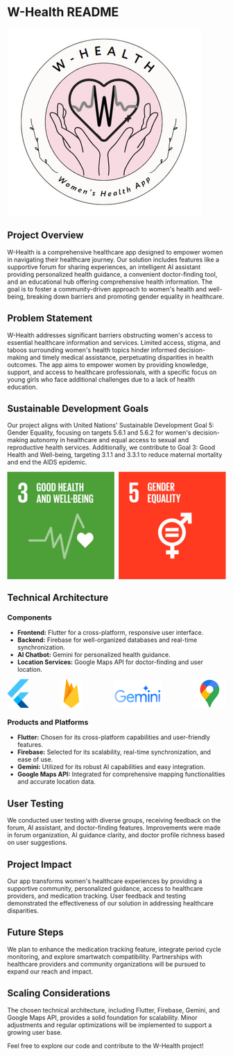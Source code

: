 # W-Health README
![Alt text](README_assets/logo.jpeg)
## Project Overview

W-Health is a comprehensive healthcare app designed to empower women in navigating their healthcare journey. Our solution includes features like a supportive forum for sharing experiences, an intelligent AI assistant providing personalized health guidance, a convenient doctor-finding tool, and an educational hub offering comprehensive health information. The goal is to foster a community-driven approach to women's health and well-being, breaking down barriers and promoting gender equality in healthcare.

## Problem Statement

W-Health addresses significant barriers obstructing women's access to essential healthcare information and services. Limited access, stigma, and taboos surrounding women's health topics hinder informed decision-making and timely medical assistance, perpetuating disparities in health outcomes. The app aims to empower women by providing knowledge, support, and access to healthcare professionals, with a specific focus on young girls who face additional challenges due to a lack of health education.

## Sustainable Development Goals

Our project aligns with United Nations' Sustainable Development Goal 5: Gender Equality, focusing on targets 5.6.1 and 5.6.2 for women's decision-making autonomy in healthcare and equal access to sexual and reproductive health services. Additionally, we contribute to Goal 3: Good Health and Well-being, targeting 3.1.1 and 3.3.1 to reduce maternal mortality and end the AIDS epidemic.

<div style="display: flex; justify-content: space-between;">
    <img src="README_assets/E_GIF_03.gif" alt="Image 1" style="width: 49%;">
    <img src="README_assets/E_GIF_05.gif" alt="Image 2" style="width: 49%;">
</div>


## Technical Architecture

### Components
- **Frontend:** Flutter for a cross-platform, responsive user interface.
- **Backend:** Firebase for well-organized databases and real-time synchronization.
- **AI Chatbot:** Gemini for personalized health guidance.
- **Location Services:** Google Maps API for doctor-finding and user location.

<div style="display: flex; justify-content: space-between;">
    <img src="README_assets/flutter.png" alt="Image 2" style="width: 10%;">
    <img src="README_assets/firebase_logo_icon_171157.png" alt="Image 1" style="width: 10%;">
    <img src="README_assets/Gemini-Logo.png" alt="Image 4" style="width: 22%;">
    <img src="README_assets/GoogleMaps-Icon-alone-1.webp" alt="Image 5" style="width: 15%;">
</div>

### Products and Platforms
- **Flutter:** Chosen for its cross-platform capabilities and user-friendly features.
- **Firebase:** Selected for its scalability, real-time synchronization, and ease of use.
- **Gemini:** Utilized for its robust AI capabilities and easy integration.
- **Google Maps API:** Integrated for comprehensive mapping functionalities and accurate location data.

## User Testing

We conducted user testing with diverse groups, receiving feedback on the forum, AI assistant, and doctor-finding features. Improvements were made in forum organization, AI guidance clarity, and doctor profile richness based on user suggestions.


## Project Impact

Our app transforms women's healthcare experiences by providing a supportive community, personalized guidance, access to healthcare providers, and medication tracking. User feedback and testing demonstrated the effectiveness of our solution in addressing healthcare disparities.

## Future Steps

We plan to enhance the medication tracking feature, integrate period cycle monitoring, and explore smartwatch compatibility. Partnerships with healthcare providers and community organizations will be pursued to expand our reach and impact.

## Scaling Considerations

The chosen technical architecture, including Flutter, Firebase, Gemini, and Google Maps API, provides a solid foundation for scalability. Minor adjustments and regular optimizations will be implemented to support a growing user base.

Feel free to explore our code and contribute to the W-Health project!
